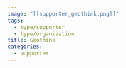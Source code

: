 ```yaml
---
image: "[[supporter_geothink.png]]"
tags:
  - type/supporter
  - type/organization
title: Geothink
categories:
  - supporter
---
```

